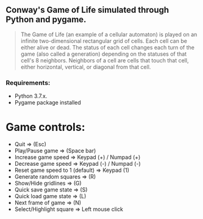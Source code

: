 
## Conway's Game of Life simulated through Python and pygame.
  >The Game of Life (an example of a cellular automaton) is played on an infinite two-dimensional rectangular grid of cells. Each cell can    be either alive or dead. The status of each cell changes each turn of the game (also called a generation) depending on the statuses of    that cell's 8 neighbors. Neighbors of a cell are cells that touch that cell, either horizontal, vertical, or diagonal from that cell.
  
### Requirements:
  * Python 3.7.x.
  * Pygame package installed

# Game controls:
  * Quit => (Esc)
  * Play/Pause game => (Space bar)
  * Increase game speed => Keypad (+) / Numpad (+)
  * Decrease game speed => Keypad (-) / Numpad (-)
  * Reset game speed to 1 (default) => Keypad (1)
  * Generate random squares => (R)
  * Show/Hide gridlines => (G)
  * Quick save game state => (S)
  * Quick load game state => (L)
  * Next frame of game => (N)
  * Select/Highlight square => Left mouse click
